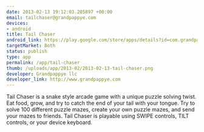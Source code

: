 ```yaml
--- 
date: 2013-02-13 19:12:03.205897 +00:00
email: tailchaser@grandpappye.com
devices: 
- android
title: Tail Chaser
android_link: https://play.google.com/store/apps/details?id=com.grandpappye.tailchaser&feature=search_result#?t=W251bGwsMSwyLDEsImNvbS5ncmFuZHBhcHB5ZS50YWlsY2hhc2Vy
targetMarket: Both
status: publish
type: app
permalink: /app/tail-chaser
thumb: /uploads/app/2013-02/2013-02-13-tail-chaser.png
developer: Grandpappye llc
developer_link: http://www.grandpappye.com
---
```


Tail Chaser is a snake style arcade game with a unique puzzle solving twist.  Eat food, grow, and try to catch the end of your tail with your tongue.  Try to solve 100 different puzzle mazes, create your own puzzle mazes, and send your mazes to friends.  Tail Chaser is playable using SWIPE controls, TILT controls, or your device keyboard. 
